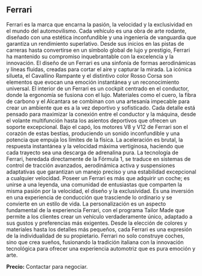 ## Ferrari

Ferrari es la marca que encarna la pasión, la velocidad y la exclusividad en el mundo del automovilismo. Cada vehículo es una obra de arte rodante, diseñado con una estética inconfundible y una ingeniería de vanguardia que garantiza un rendimiento superlativo. Desde sus inicios en las pistas de carreras hasta convertirse en un símbolo global de lujo y prestigio, Ferrari ha mantenido su compromiso inquebrantable con la excelencia y la innovación. El diseño de un Ferrari es una sinfonía de formas aerodinámicas y líneas fluidas, creadas para cortar el aire y capturar la mirada. La icónica silueta, el Cavallino Rampante y el distintivo color Rosso Corsa son elementos que evocan una emoción instantánea y un reconocimiento universal. El interior de un Ferrari es un cockpit centrado en el conductor, donde la ergonomía se fusiona con el lujo. Materiales como el cuero, la fibra de carbono y el Alcantara se combinan con una artesanía impecable para crear un ambiente que es a la vez deportivo y sofisticado. Cada detalle está pensado para maximizar la conexión entre el conductor y la máquina, desde el volante multifunción hasta los asientos deportivos que ofrecen un soporte excepcional. Bajo el capó, los motores V8 y V12 de Ferrari son el corazón de estas bestias, produciendo un sonido inconfundible y una potencia que empuja los límites de la física. La aceleración es brutal, la respuesta instantánea y la velocidad máxima vertiginosa, haciendo que cada trayecto sea una descarga de adrenalina pura. La tecnología de Ferrari, heredada directamente de la Fórmula 1, se traduce en sistemas de control de tracción avanzados, aerodinámica activa y suspensiones adaptativas que garantizan un manejo preciso y una estabilidad excepcional a cualquier velocidad. Poseer un Ferrari es más que adquirir un coche; es unirse a una leyenda, una comunidad de entusiastas que comparten la misma pasión por la velocidad, el diseño y la exclusividad. Es una inversión en una experiencia de conducción que trasciende lo ordinario y se convierte en un estilo de vida. La personalización es un aspecto fundamental de la experiencia Ferrari, con el programa Tailor Made que permite a los clientes crear un vehículo verdaderamente único, adaptado a sus gustos y preferencias más exigentes. Desde la elección de colores y materiales hasta los detalles más pequeños, cada Ferrari es una expresión de la individualidad de su propietario. Ferrari no solo construye coches, sino que crea sueños, fusionando la tradición italiana con la innovación tecnológica para ofrecer una experiencia automotriz que es pura emoción y arte.

**Precio:** Contactar para negociar.

